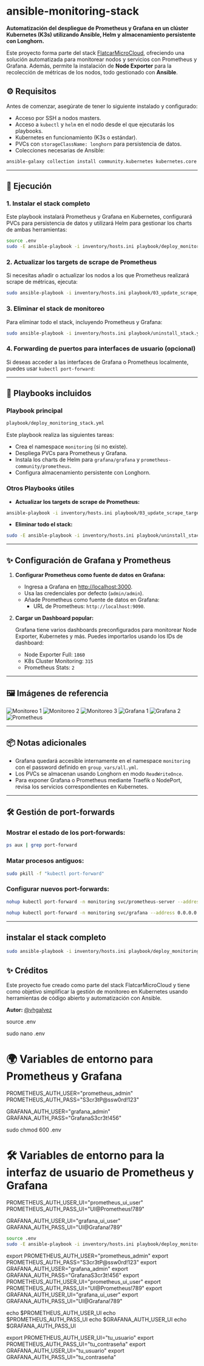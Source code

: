 # ansible-monitoring-stack

**Automatización del despliegue de Prometheus y Grafana en un clúster Kubernetes (K3s) utilizando Ansible, Helm y almacenamiento persistente con Longhorn.**

Este proyecto forma parte del stack [FlatcarMicroCloud](https://github.com/vhgalvez/FlatcarMicroCloud), ofreciendo una solución automatizada para monitorear nodos y servicios con Prometheus y Grafana. Además, permite la instalación de **Node Exporter** para la recolección de métricas de los nodos, todo gestionado con **Ansible**.

## ⚙️ Requisitos

Antes de comenzar, asegúrate de tener lo siguiente instalado y configurado:

- Acceso por SSH a nodos masters.
- Acceso a `kubectl` y `helm` en el nodo desde el que ejecutarás los playbooks.
- Kubernetes en funcionamiento (K3s o estándar).
- PVCs con `storageClassName: longhorn` para persistencia de datos.
- Colecciones necesarias de Ansible:

```bash
ansible-galaxy collection install community.kubernetes kubernetes.core
```

---

## 🎯 Ejecución

### 1. Instalar el stack completo

Este playbook instalará Prometheus y Grafana en Kubernetes, configurará PVCs para persistencia de datos y utilizará Helm para gestionar los charts de ambas herramientas:

```bash
source .env
sudo -E ansible-playbook -i inventory/hosts.ini playbook/deploy_monitoring_stack.yml
```

### 2. Actualizar los targets de scrape de Prometheus

Si necesitas añadir o actualizar los nodos a los que Prometheus realizará scrape de métricas, ejecuta:

```bash
sudo ansible-playbook -i inventory/hosts.ini playbook/03_update_scrape_targets.yml
```

### 3. Eliminar el stack de monitoreo

Para eliminar todo el stack, incluyendo Prometheus y Grafana:

```bash
sudo ansible-playbook -i inventory/hosts.ini playbook/uninstall_stack.yml
```

### 4. Forwarding de puertos para interfaces de usuario (opcional)

Si deseas acceder a las interfaces de Grafana o Prometheus localmente, puedes usar `kubectl port-forward`:

---

## 🔧 Playbooks incluidos

### Playbook principal

```bash
playbook/deploy_monitoring_stack.yml
```

Este playbook realiza las siguientes tareas:

- Crea el namespace `monitoring` (si no existe).
- Despliega PVCs para Prometheus y Grafana.
- Instala los charts de Helm para `grafana/grafana` y `prometheus-community/prometheus`.
- Configura almacenamiento persistente con Longhorn.

### Otros Playbooks útiles

- **Actualizar los targets de scrape de Prometheus:**

```bash
ansible-playbook -i inventory/hosts.ini playbook/03_update_scrape_targets.yml
```

- **Eliminar todo el stack:**

```bash
sudo -E ansible-playbook -i inventory/hosts.ini playbook/uninstall_stack.yml
```

---

## ✨ Configuración de Grafana y Prometheus

1. **Configurar Prometheus como fuente de datos en Grafana:**

   - Ingresa a Grafana en [http://localhost:3000](http://localhost:3000).
   - Usa las credenciales por defecto (`admin/admin`).
   - Añade Prometheus como fuente de datos en Grafana:
     - URL de Prometheus: `http://localhost:9090`.

2. **Cargar un Dashboard popular:**

   Grafana tiene varios dashboards preconfigurados para monitorear Node Exporter, Kubernetes y más. Puedes importarlos usando los IDs de dashboard:

   - Node Exporter Full: `1860`
   - K8s Cluster Monitoring: `315`
   - Prometheus Stats: `2`

---

## 🖼 Imágenes de referencia

![Monitoreo 1](image/monitoreo_01.png)
![Monitoreo 2](image/monitoreo_02.png)
![Monitoreo 3](image/monitoreo_03.png)
![Grafana 1](image/monitoreo_grafana_01.png)
![Grafana 2](image/monitoreo_grafana_02.png)
![Prometheus](image/monitoreo_prometheus.png)

---

## 📦 Notas adicionales

- Grafana quedará accesible internamente en el namespace `monitoring` con el password definido en `group_vars/all.yml`.
- Los PVCs se almacenan usando Longhorn en modo `ReadWriteOnce`.
- Para exponer Grafana o Prometheus mediante Traefik o NodePort, revisa los servicios correspondientes en Kubernetes.

---

## 🛠 Gestión de port-forwards

### Mostrar el estado de los port-forwards:

```bash
ps aux | grep port-forward
```

### Matar procesos antiguos:

```bash
sudo pkill -f "kubectl port-forward"
```

### Configurar nuevos port-forwards:

```bash
nohup kubectl port-forward -n monitoring svc/prometheus-server --address 0.0.0.0 32001:80 > /tmp/prometheus-port-forward.log 2>&1 &

nohup kubectl port-forward -n monitoring svc/grafana --address 0.0.0.0 32002:3000 > /tmp/grafana-port-forward.log 2>&1 &
```

---

## instalar el stack completo

```bash
sudo ansible-playbook -i inventory/hosts.ini playbook/deploy_monitoring_stack.yml
```

## ✨ Créditos

Este proyecto fue creado como parte del stack FlatcarMicroCloud y tiene como objetivo simplificar la gestión de monitoreo en Kubernetes usando herramientas de código abierto y automatización con Ansible.

**Autor:** [@vhgalvez](https://github.com/vhgalvez)

source .env

sudo nano .env

# 🌍 Variables de entorno para Prometheus y Grafana

PROMETHEUS_AUTH_USER="prometheus_admin"
PROMETHEUS_AUTH_PASS="S3cr3tP@ssw0rd!123"

GRAFANA_AUTH_USER="grafana_admin"
GRAFANA_AUTH_PASS="GrafanaS3cr3t!456"

sudo chmod 600 .env

# 🛠️ Variables de entorno para la interfaz de usuario de Prometheus y Grafana

PROMETHEUS_AUTH_USER_UI="prometheus_ui_user"
PROMETHEUS_AUTH_PASS_UI="UI@Prometheus!789"

GRAFANA_AUTH_USER_UI="grafana_ui_user"
GRAFANA_AUTH_PASS_UI="UI@Grafana!789"

```bash
source .env
sudo -E ansible-playbook -i inventory/hosts.ini playbook/deploy_monitoring_stack.yml
```

export PROMETHEUS_AUTH_USER="prometheus_admin"
export PROMETHEUS_AUTH_PASS="S3cr3tP@ssw0rd!123"
export GRAFANA_AUTH_USER="grafana_admin"
export GRAFANA_AUTH_PASS="GrafanaS3cr3t!456"
export PROMETHEUS_AUTH_USER_UI="prometheus_ui_user"
export PROMETHEUS_AUTH_PASS_UI="UI@Prometheus!789"
export GRAFANA_AUTH_USER_UI="grafana_ui_user"
export GRAFANA_AUTH_PASS_UI="UI@Grafana!789"

echo $PROMETHEUS_AUTH_USER_UI
echo $PROMETHEUS_AUTH_PASS_UI
echo $GRAFANA_AUTH_USER_UI
echo $GRAFANA_AUTH_PASS_UI

export PROMETHEUS_AUTH_USER_UI="tu_usuario"
export PROMETHEUS_AUTH_PASS_UI="tu_contraseña"
export GRAFANA_AUTH_USER_UI="tu_usuario"
export GRAFANA_AUTH_PASS_UI="tu_contraseña"
